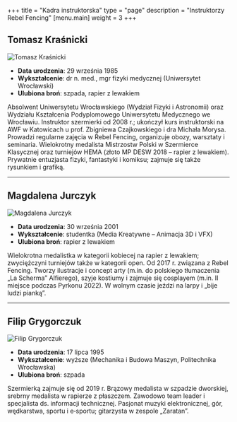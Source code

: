 +++
title = "Kadra instruktorska"
type = "page"
description = "Instruktorzy Rebel Fencing"
[menu.main]
weight = 3
+++

## Tomasz Kraśnicki

![Tomasz Kraśnicki](/img/kadra/tomasz.jpg)

- **Data urodzenia**: 29 września 1985  
- **Wykształcenie**: dr n. med., mgr fizyki medycznej (Uniwersytet Wrocławski)  
- **Ulubiona broń**: szpada, rapier z lewakiem  

Absolwent Uniwersytetu Wrocławskiego (Wydział Fizyki i Astronomii) oraz Wydziału Kształcenia Podyplomowego Uniwersytetu Medycznego we Wrocławiu. Instruktor szermierki od 2008 r.; ukończył kurs instruktorski na AWF w Katowicach u prof. Zbigniewa Czajkowskiego i dra Michała Morysa. Prowadzi regularne zajęcia w Rebel Fencing, organizuje obozy, warsztaty i seminaria. Wielokrotny medalista Mistrzostw Polski w Szermierce Klasycznej oraz turniejów HEMA (złoto MP DESW 2018 – rapier z lewakiem). Prywatnie entuzjasta fizyki, fantastyki i komiksu; zajmuje się także rysunkiem i grafiką.

---

## Magdalena Jurczyk

![Magdalena Jurczyk](/img/kadra/magda.jpg)

- **Data urodzenia**: 30 września 2001  
- **Wykształcenie**: studentka (Media Kreatywne – Animacja 3D i VFX)  
- **Ulubiona broń**: rapier z lewakiem  


Wielokrotna medalistka w kategorii kobiecej na rapier z lewakiem; zwyciężczyni turniejów także w kategorii open. Od 2017 r. związana z Rebel Fencing. Tworzy ilustracje i concept arty (m.in. do polskiego tłumaczenia „La Scherma” Alfierego), szyje kostiumy i zajmuje się cosplayem (m.in. II miejsce podczas Pyrkonu 2022). W wolnym czasie jeździ na larpy i „bije ludzi pianką”.

---

## Filip Grygorczuk

![Filip Grygorczuk](/img/kadra/filip.jpg)


- **Data urodzenia**: 17 lipca 1995  
- **Wykształcenie**: wyższe (Mechanika i Budowa Maszyn, Politechnika Wrocławska)  
- **Ulubiona broń**: szpada  


Szermierką zajmuje się od 2019 r. Brązowy medalista w szpadzie dworskiej, srebrny medalista w rapierze z płaszczem. Zawodowo team leader i specjalista ds. informacji technicznej. Pasjonat muzyki elektronicznej, gór, wędkarstwa, sportu i e‑sportu; gitarzysta w zespole „Zaratan”.

